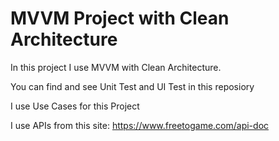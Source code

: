# MVVM Project with Clean Architecture

In this project I use MVVM with Clean Architecture.

You can find and see Unit Test and UI Test in this reposiory

I use Use Cases for this Project

I use APIs from this site: https://www.freetogame.com/api-doc
